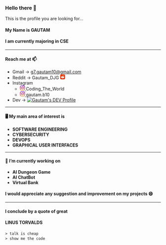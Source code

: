 ### Hello there 👋
This is the profile you are looking for...

#### My Name is **GAUTAM**

#### I am currently majoring in CSE

<hr>

#### Reach me at 📫
- Gmail -> g7.gautam10@gmail.com
- Reddit -> Gautam_DJG <a href="https://www.reddit.com/user/Gautam_DJG/"> <img src="https://github.com/gautam7-github/gautam7-github/blob/master/reddit.png"> </a>
- Instagram  
   - <a href="https://instagram.com/coding_the_world"> <img src="https://github.com/gautam7-github/gautam7-github/blob/master/instagram.png"> </a> Coding_The_World 
   - <a href="https://instagram.com/gautam.b10"> <img src="https://github.com/gautam7-github/gautam7-github/blob/master/instagram.png"> </a> gautam.b10  
- Dev -> <a href="https://dev.to/magnificio777"> <img src="https://d2fltix0v2e0sb.cloudfront.net/dev-badge.svg" alt="Gautam's DEV Profile" height="30" width="50"> </a>

<hr>

#### 🖥️ My main area of interest is 

- **SOFTWARE ENGINEERING**
- **CYBERSECURITY**
- **DEVOPS**
- **GRAPHICAL USER INTERFACES**

<hr>

#### 🔭 I’m currently working on
- **AI Dungeon Game**
- **AI ChatBot**
- **Virtual Bank**

#### I would appreciate any suggestion and improvement on my projects 😄

<hr>

#### I conclude by a quote of great 
#### LINUS TORVALDS
    > talk is cheap
    > show me the code
    

    
<!--
**gautam7-github/gautam7-github** is a ✨ _special_ ✨ repository because its `README.md` (this file) appears on your GitHub profile.
 
Here are some ideas to get you started:

- 🔭 I’m currently working on ...
- 🌱 I’m currently learning ...
- 👯 I’m looking to collaborate on ...
- 🤔 I’m looking for help with ...
- 💬 Ask me about ...
- 📫 How to reach me: ...
- 😄 Pronouns: ...
- ⚡ Fun fact: ...
-->

